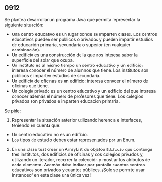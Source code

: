 ## 0912

Se plantea desarrollar un programa Java que permita representar la siguiente situación:

* Una centro educativo es un lugar donde se imparten clases. Los centros educativos pueden ser publicos o privados y pueden impartir estudios de educación primaria, secundaria o superior (en cualquier combinación).
* Un edificio es una construcción de la que nos interesa saber la superficie del solar que ocupa.
* Un instituto es al mismo tiempo un centro educativo y un edificio; interesa conocer el número de alumnos que tiene. Los institutos son públicos e imparten estudios de secundaria.
* Un edificio de oficinas es un edificio; interesa conocer el número de oficinas que tiene.
* Un colegio privado es un centro educativo y un edificio del que interesa conocer además el número de profesores que tiene. Los colegios privados son privados e imparten educacion primaria.

Se pide:

1. Representar la situación anterior utilizando herencia e interfaces, teniendo en cuenta que:
  * Un centro educativo no es un edificio.
  * Los tipos de estudio deben estar representados por un Enum.
  
2. En una clase test crear un ArrayList de objetos `Edificio` que contenga tres institutos, dos edificios de oficinas y dos colegios privados y, utilizando un iterador, recorrer la colección y mostrar los atributos de cada elemento. Además debe indicar por pantalla cuantos centros educativos son privados y cuantos públicos. ¡Solo se permite usar instanceof en esta clase una única vez!



